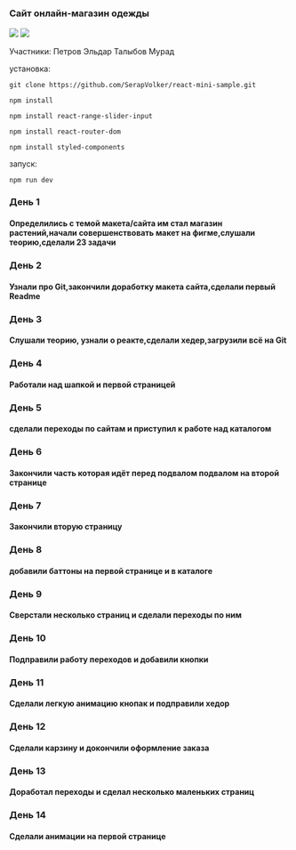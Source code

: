 # 

<h3>Cайт онлайн-магазин одежды </h3>
<img src="https://github.com/SerapVolker/react-mini-sample/assets/171007658/bad90d34-e166-47ba-98c8-c9a1825a73f3">
<img src="https://github.com/SerapVolker/react-mini-sample/assets/171007658/14ce40bc-1bb9-4882-bd31-852ef69d8cbc">

Участники:
Петров Эльдар 
Талыбов Мурад


установка:
```
git clone https://github.com/SerapVolker/react-mini-sample.git
```
```
npm install
```
```
npm install react-range-slider-input
```
```
npm install react-router-dom
```
```
npm install styled-components
```

запуск:
```
npm run dev
```

<h3>День 1</h3>
<h4>Определились с темой макета/сайта им стал магазин растений,начали совершенствовать макет на фигме,слушали теорию,сделали 23 задачи<h4> 
<h3>День 2</h3>
<h4>Узнали про Git,закончили доработку макета сайта,сделали первый Readme</h4>
<h3>День 3</h3>
<h4>Слушали теорию, узнали о реакте,сделали хедер,загрузили всё на Git</h4>
<h3>День 4</h3>
<h4>Работали над шапкой и первой страницей</h4>
<h3>День 5</h3>
<h4>сделали переходы по сайтам и приступил к работе над каталогом</h4>
<h3>День 6</h3>
<h4>Закончили часть которая идёт перед подвалом подвалом на второй странице</h4>
<h3>День 7</h3>
<h4>Закончили вторую страницу </h4> 
<h3>День 8</h3>
<h4>добавили баттоны на первой странице и в каталоге</h4>
<h3>День 9</h3> 
<h4>Сверстали несколько страниц и сделали переходы по ним</h4>
<h3>День 10</h3> 
<h4>Подправили работу переходов и добавили кнопки</h4>
<h3>День 11</h3>
<h4>Сделали легкую анимацию кнопак и подправили хедор</h4>
<h3>День 12</h3>
<h4>Сделали карзину и докончили оформление заказа</h4>
<h3>День 13</h3>
<h4>Доработал переходы и сделал несколько маленьких страниц</h4>
<h3>День 14</h3>
<h4>Сделали анимации на первой странице</h4>

